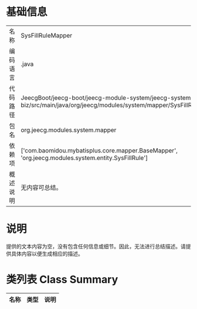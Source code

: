 # 基础信息

|      |      |
|------|------|
| 名称 | SysFillRuleMapper |
| 编码语言 | .java |
| 代码路径 | JeecgBoot/jeecg-boot/jeecg-module-system/jeecg-system-biz/src/main/java/org/jeecg/modules/system/mapper/SysFillRuleMapper.java |
| 包名 | org.jeecg.modules.system.mapper |
| 依赖项 | ['com.baomidou.mybatisplus.core.mapper.BaseMapper', 'org.jeecg.modules.system.entity.SysFillRule'] |
| 概述说明 | 无内容可总结。 |

# 说明

提供的文本内容为空，没有包含任何信息或细节。因此，无法进行总结描述。请提供具体内容以便生成相应的描述。

# 类列表 Class Summary

| 名称   | 类型  | 说明 |
|-------|------|-------------|




